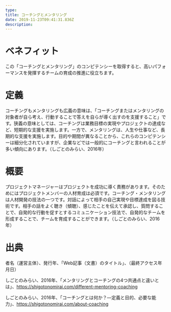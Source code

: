 ```yaml
---
type: 　
title: コーチングとメンタリング
date: 2019-11-23T09:41:31.836Z
description:
---
```

# ベネフィット

この「コーチングとメンタリング」のコンピテンシーを取得すると、高いパフォーマンスを発揮するチームの育成の推進に役立ちます。

# 定義

コーチングもメンタリングも広義の意味は、「コーチングまたはメンタリングの対象者が自ら考え、行動することで答えを自らが導く出すのを支援すること」です。狭義の意味としては、コーチングは業務目標の実現やプロジェクトの達成など、短期的な支援を実施します。一方で、メンタリングは、人生や仕事など、長期的な支援を実施します。目的や期間が異なることから、これらのコンピテンシーは細分化されていますが、企業などでは一般的にコーチングと言われることが多い傾向にあります。（しごとのみらい、2016年）

# 概要

プロジェクトマネージャーはプロジェクトを成功に導く責務があります。そのためにはプロジェクトメンバーの人材育成は必須です。コーチング・メンタリングは人材開発の技法の一つです。対話によって相手の自己実現や目標達成を図る技術です。相手の話をよく聴き（傾聴）、感じたことを伝えて承認し、質問することで、自発的な行動を促すとするコミュニケーション技法で、自発的なチームを形成することで、チームを育成することができます。（しごとのみらい、2016年）

# 出典

者名（運営主体）、発行年、「Web記事（文書）のタイトル」、<URL>（最終アクセス年月日）

しごとのみらい、2016年、「メンタリングとコーチングの4つ共通点と違いとは」、https://shigotonomirai.com/different-mentoring-coaching

しごとのみらい、2016年、「コーチングとは何か？―定義と目的、必要な能力」、https://shigotonomirai.com/about-coaching

